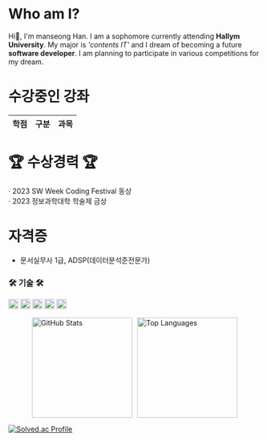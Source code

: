 Who am I?
=====================
Hi👋, I'm manseong Han.
I am a sophomore currently attending **Hallym University**.
My major is *'contents IT'* and I dream of becoming a future **software developer**.
I am planning to participate in various competitions for my dream.

수강중인 강좌
=====================
|학점|구분|과목|
|------|---|---|


🏆 수상경력 🏆
=====================

· 2023 SW Week Coding Festival 동상<br>
· 2023 정보과학대학 학술제 금상

자격증
=====================
* 문서실무사 1급, ADSP(데이터분석준전문가)


<h3> 🛠 기술 🛠 </h3>
<p>
  <img src="https://img.shields.io/badge/Python-3766AB?style=flat-square&logo=Python&logoColor=white" height="20">
  <img src="https://img.shields.io/badge/c%23-%23239120.svg?style=flat-square&logo=c-sharp&logoColor=white" height="20">
  <img src="https://img.shields.io/badge/javascript-%23323330.svg?style=flat-square&logo=javascript&logoColor=%23F7DF1E" height="20">
  <img src="https://img.shields.io/badge/unity-%23000000.svg?style=flat-square&logo=unity&logoColor=white" height="20">
  <img src="https://img.shields.io/badge/unrealengine-%23313131.svg?style=for-the-badge&logo=unrealengine&logoColor=white" height="20">
</p>



<p style="display: flex; justify-content: center; align-items: center;">
  <img src="https://github-readme-stats.vercel.app/api?username=akstjd31&theme=vue&show_icons=true" alt="GitHub Stats" style="margin-right: 10px; height: 200px;"/>
  <img src="https://github-readme-stats.vercel.app/api/top-langs/?username=akstjd31&size_weight=0.5&count_weight=0.5" alt="Top Languages" style="height: 200px;"/>
</p>




[![Solved.ac Profile](http://mazassumnida.wtf/api/v2/generate_badge?boj=akstjd31)](https://solved.ac/akstjd31/)

<!---
akstjd31/akstjd31 is a ✨ special ✨ repository because its `README.md` (this file) appears on your GitHub profile.
You can click the Preview link to take a look at your changes.
--->
